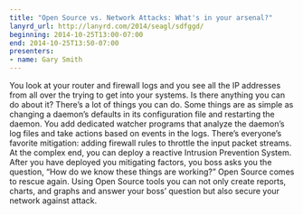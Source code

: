 ```yaml
---
title: "Open Source vs. Network Attacks: What's in your arsenal?"
lanyrd_url: http://lanyrd.com/2014/seagl/sdfggd/
beginning: 2014-10-25T13:00-07:00
end: 2014-10-25T13:50-07:00
presenters:
- name: Gary Smith
---
```


You look at your router and firewall logs and you see all the IP addresses from all over the trying to get into your systems. Is there anything you can do about it? There’s a lot of things you can do. Some things are as simple as changing a daemon’s defaults in its configuration file and restarting the daemon. You add dedicated watcher programs that analyze the daemon’s log files and take actions based on events in the logs. There’s everyone’s favorite mitigation: adding firewall rules to throttle the input packet streams. At the complex end, you can deploy a reactive Intrusion Prevention System. After you have deployed you mitigating factors, you boss asks you the question, “How do we know these things are working?” Open Source comes to rescue again. Using Open Source tools you can not only create reports, charts, and graphs and answer your boss’ question but also secure your network against attack.
